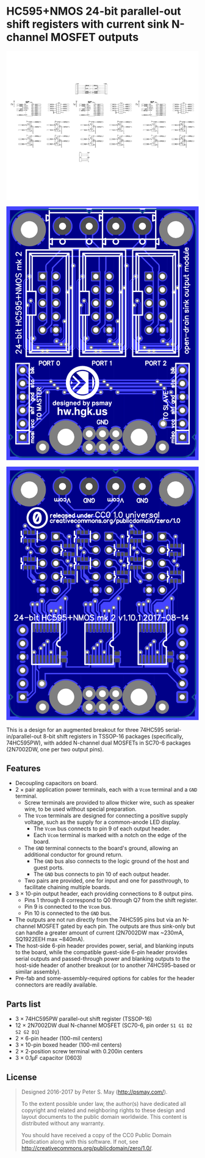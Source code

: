 HC595+NMOS 24-bit parallel-out shift registers with current sink N-channel MOSFET outputs
=========================================================================================

![Schematic](schematic.png)

![Layout, top](layout-top.png)

![Layout, bottom](layout-bottom.png)

This is a design for an augmented breakout for three 74HC595 serial-in/parallel-out 8-bit shift registers in TSSOP-16 packages (specifically, 74HC595PW), with added N-channel dual MOSFETs in SC70-6 packages (2N7002DW, one per two output pins).

Features
--------

*   Decoupling capacitors on board.
*   2 × pair application power terminals, each with a `Vcom` terminal and a `GND` terminal.
    *   Screw terminals are provided to allow thicker wire, such as speaker wire, to be used without special preparation.
    *   The `Vcom` terminals are designed for connecting a positive supply voltage, such as the supply for a common-anode LED display.
        *   The `Vcom` bus connects to pin 9 of each output header.
        *   Each `Vcom` terminal is marked with a notch on the edge of the board.
    *   The `GND` terminal connects to the board's ground, allowing an additional conductor for ground return.
        *   The `GND` bus also connects to the logic ground of the host and guest ports.
        *   The `GND` bus connects to pin 10 of each output header.
    *   Two pairs are provided, one for input and one for passthrough, to facilitate chaining multiple boards.
*   3 × 10-pin output header, each providing connections to 8 output pins.
    *   Pins 1 through 8 correspond to Q0 through Q7 from the shift register.
    *   Pin 9 is connected to the `Vcom` bus.
    *   Pin 10 is connected to the `GND` bus.
*   The outputs are not run directly from the 74HC595 pins but via an N-channel MOSFET gated by each pin. The outputs are thus sink-only but can handle a greater amount of current (2N7002DW max ~230mA, SQ1922EEH max ~840mA).
*   The host-side 6-pin header provides power, serial, and blanking inputs to the board, while the compatible guest-side 6-pin header provides serial outputs and passed-through power and blanking outputs to the host-side header of another breakout (or to another 74HC595-based or similar assembly).
*   Pre-fab and some-assembly-required options for cables for the header connectors are readily available.

Parts list
----------

*   3 × 74HC595PW parallel-out shift register (TSSOP-16)
*   12 × 2N7002DW dual N-channel MOSFET (SC70-6, pin order `S1 G1 D2 S2 G2 D1`)
*   2 × 6-pin header (100-mil centers)
*   3 × 10-pin boxed header (100-mil centers)
*   2 × 2-position screw terminal with 0.200in centers
*   3 × 0.1µF capacitor (0603)

License
-------

> Designed 2016-2017 by Peter S. May (http://psmay.com/).
>
> To the extent possible under law, the author(s) have dedicated all copyright and related and neighboring rights to these design and layout documents to the public domain worldwide. This content is distributed without any warranty.
>
> You should have received a copy of the CC0 Public Domain Dedication along with this software. If not, see <http://creativecommons.org/publicdomain/zero/1.0/>.
